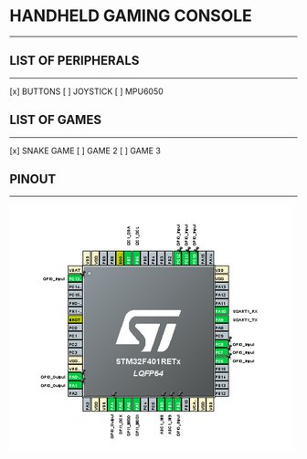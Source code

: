 # HANDHELD GAMING CONSOLE
---
## LIST OF PERIPHERALS
---
[x] BUTTONS
[ ] JOYSTICK
[ ] MPU6050

## LIST OF GAMES
---
[x] SNAKE GAME
[ ] GAME 2
[ ] GAME 3

## PINOUT 
---
![Screenshot of the pinout on Nucleo Board](ASSETS/pinout.png)
